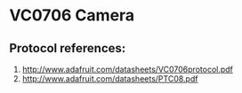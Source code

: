 # VC0706 Camera

## Protocol references:

1. http://www.adafruit.com/datasheets/VC0706protocol.pdf
2. http://www.adafruit.com/datasheets/PTC08.pdf
